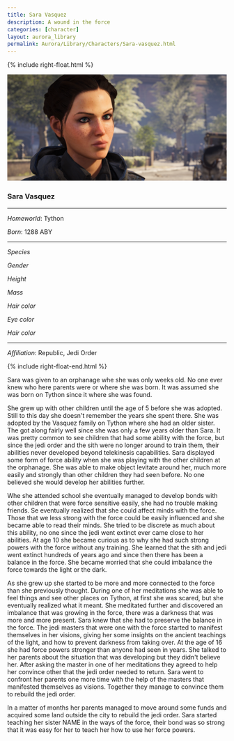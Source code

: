 ```yaml
---
title: Sara Vasquez
description: A wound in the force
categories: [character]
layout: aurora_library
permalink: Aurora/Library/Characters/Sara-vasquez.html
---
```


{% include right-float.html %}

![Sara](images/Sara.png)

### Sara Vasquez

---

*Homeworld*: Tython

*Born*: 1288 ABY

---

*Species*

*Gender*

*Height*

*Mass*

*Hair color*

*Eye color*

*Hair color*

---

*Affiliation*: Republic, Jedi Order

{% include right-float-end.html %}

Sara was given to an orphanage whe she was only weeks old.
No one ever knew who here parents were or where she was born.
It was assumed she was born on Tython since it where she was found.

She grew up with other children until the age of 5 before she was adopted.
Still to this day she doesn't remember the years she spent there.
She was adopted by the Vasquez family on Tython where she had an older sister.
The got along fairly well since she was only a few years older than Sara.
It was pretty common to see children that had some ability with the force, but since the jedi order and the sith were no longer around to train them, their abilities never developed beyond telekinesis capabilities.
Sara displayed some form of force ability when she was playing with the other children at the orphanage.
She was able to make object levitate around her, much more easily and strongly than other children they had seen before.
No one believed she would develop her abilities further.

Whe she attended school she eventually managed to develop bonds with other children that were force sensitive easily, she had no trouble making friends.
Se eventually realized that she could affect minds with the force.
Those that we less strong with the force could be easily influenced and she became able to read their minds.
She tried to be discrete as much about this ability, no one since the jedi went extinct ever came close to her abilities.
At age 10 she became curious as to why she had such strong powers with the force without any training.
She learned that the sith and jedi went extinct hundreds of years ago and since then there has been a balance in the force.
She became worried that she could imbalance the force towards the light or the dark.

As she grew up she started to be more and more connected to the force than she previously thought.
During one of her meditations she was able to feel things and see other places on Tython, at first she was scared, but she eventually realized what it meant.
She meditated further and discovered an imbalance that was growing in the force, there was a darkness that was more and more present.
Sara knew that she had to preserve the balance in the force.
The jedi masters that were one with the force started to manifest themselves in her visions, giving her some insights on the ancient teachings of the light, and how to prevent darkness from taking over.
At the age of 16 she had force powers stronger than anyone had seen in years.
She talked to her parents about the situation that was developing but they didn't believe her.
After asking the master in one of her meditations they agreed to help her convince other that the jedi order needed to return.
Sara went to confront her parents one more time with the help of the masters that manifested themselves as visions.
Together they manage to convince them to rebuild the jedi order.

In a matter of months her parents managed to move around some funds and acquired some land outside the city to rebuild the jedi order.
Sara started teaching her sister NAME in the ways of the force, their bond was so strong that it was easy for her to teach her how to use her force powers.

<!-- Fix the float from the page just in case the content would overflow on the bottom part -->
<div class="clearfloat"></div>
